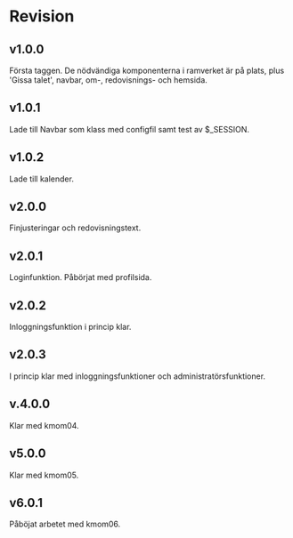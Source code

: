 Revision
==========

v1.0.0
---------
Första taggen. De nödvändiga komponenterna i ramverket är på plats, plus 'Gissa talet', navbar, om-, redovisnings- och hemsida.

v1.0.1
---------
Lade till Navbar som klass med configfil samt test av $_SESSION.

v1.0.2
---------
Lade till kalender.

v2.0.0
--------
Finjusteringar och redovisningstext.

v2.0.1
--------
Loginfunktion. Påbörjat med profilsida.

v2.0.2
--------
Inloggningsfunktion i princip klar.

v2.0.3
--------
I princip klar med inloggningsfunktioner och administratörsfunktioner.

v.4.0.0
--------
Klar med kmom04.

v5.0.0
----------
Klar med kmom05.

v6.0.1
----------
Påböjat arbetet med kmom06.
